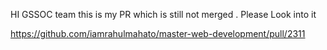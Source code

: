 HI GSSOC team this is my PR which is still not merged . 
Please Look into it 

https://github.com/iamrahulmahato/master-web-development/pull/2311
